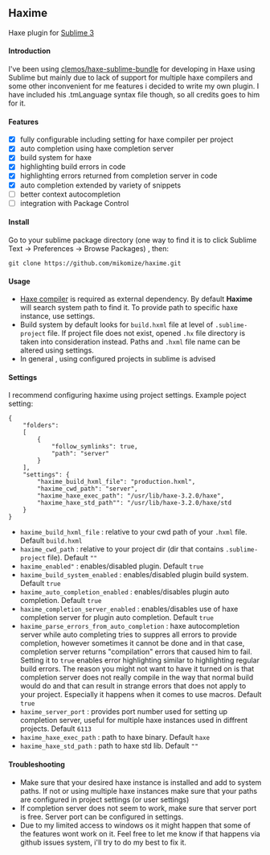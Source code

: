## Haxime
Haxe plugin for [Sublime 3](http://www.sublimetext.com/3)
#### Introduction
I've been using [clemos/haxe-sublime-bundle](https://github.com/clemos/haxe-sublime-bundle) for developing in Haxe using Sublime but mainly due to lack of support for multiple haxe compilers and some other inconvenient for me features i decided to write my own plugin. I have included his .tmLanguage syntax file though, so all credits goes to him for it.
#### Features
- [X] fully configurable including setting for haxe compiler per project
- [X] auto completion using haxe completion server
- [X] build system for haxe
- [X] highlighting build errors in code
- [X] highlighting errors returned from completion server in code
- [X] auto completion extended by variety of snippets
- [ ] better context autocompletion
- [ ] integration with Package Control
 
#### Install
Go to your sublime package directory (one way to find it is to click Sublime Text -> Preferences -> Browse Packages) , then:
```
git clone https://github.com/mikomize/haxime.git
```

#### Usage
* [Haxe compiler](http://haxe.org/download/) is required as external dependency. By default **Haxime** will search system path to find it. To provide path to specific haxe instance, use settings.
* Build system by default looks for `build.hxml` file at level of `.sublime-project` file. If project file does not exist, opened `.hx` file directory is taken into consideration instead. Paths and `.hxml` file name can be altered using settings.
* In general , using configured projects in sublime is advised

#### Settings

I recommend configuring haxime using project settings. Example poject setting:
```
{
	"folders":
	[
		{
			"follow_symlinks": true,
			"path": "server"
		}
	],
	"settings": {
		"haxime_build_hxml_file": "production.hxml",
		"haxime_cwd_path": "server",
		"haxime_haxe_exec_path": "/usr/lib/haxe-3.2.0/haxe",
		"haxime_haxe_std_path"": "/usr/lib/haxe-3.2.0/haxe/std
	}
}
```

* `haxime_build_hxml_file` : relative to your cwd path of your `.hxml` file. Default `build.hxml`
* `haxime_cwd_path` : relative to your project dir (dir that contains `.sublime-project` file). Default `""`
* `haxime_enabled"` : enables/disabled plugin. Default `true`
* `haxime_build_system_enabled` : enables/disabled plugin build system. Default `true`
* `haxime_auto_completion_enabled` : enables/disables plugin auto completion. Default `true`
*	`haxime_completion_server_enabled` : enables/disables use of haxe completion server for plugin auto completion. Default `true`
* `haxime_parse_errors_from_auto_completion` : haxe autocompletion server while auto completing tries to suppres all errors to provide completion, however sometimes it cannot be done and in that case, completion server returns "compilation" errors that caused him to fail. Setting it to `true` enables error highlighting similar to highlighting regular build errors. The reason you might not want to have it turned on is that completion server does not really compile in the way that normal build would do and that can result in strange errors that does not apply to your project. Especially it happens when it comes to use macros. Default `true`
* `haxime_server_port` : provides port number used for setting up completion server, useful for multiple haxe instances used in diffrent projects. Default `6113`
* `haxime_haxe_exec_path` : path to haxe binary. Default `haxe`
* `haxime_haxe_std_path` : path to haxe std lib. Default `""`

#### Troubleshooting

* Make sure that your desired haxe instance is installed and add to system paths. If not or using multiple haxe instances make sure that your paths are configured in project settings (or user settings)
* If completion server does not seem to work, make sure that server port is free. Server port can be configured in settings.
* Due to my limited access to windows os it might happen that some of the features wont work on it. Feel free to let me know if that happens via github issues system, i'll try to do my best to fix it.
